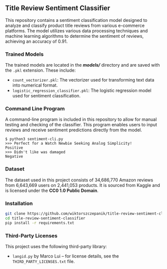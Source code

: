 ## Title Review Sentiment Classifier

This repository contains a sentiment classification model designed to analyze and classify product title reviews from various e-commerce platforms. The model utilizes various data processing techniques and machine learning algorithms to determine the sentiment of reviews, achieving an accuracy of 0.91.

### Trained Models

The trained models are located in the ***models/*** directory and are saved with the `.pkl` extension. These include:

- `count_vectorizer.pkl`: The vectorizer used for transforming text data into numerical format.
- `logistic_regression_classifier.pkl`: The logistic regression model used for sentiment classification.

### Command Line Program

A command-line program is included in this repository to allow for manual testing and checking of the classifier. This program enables users to input reviews and receive sentiment predictions directly from the model.

```plaintext
$ python3 sentiment-cli.py 
>>> Perfect for a Watch Newbie Seeking Analog Simplicity!
Positive
>>> Didn't like was damaged 
Negative
```

### Dataset

The dataset used in this project consists of 34,686,770 Amazon reviews from 6,643,669 users on 2,441,053 products. It is sourced from Kaggle and is licensed under the **CC0 1.0 Public Domain**.

### Installation

```bash
git clone https://github.com/wiktorszczepanik/title-review-sentiment-classifier.git
cd title-review-sentiment-classifier
pip install -r requirements.txt
```

### Third-Party Licenses

This project uses the following third-party library:

- `langid.py` by Marco Lui – for license details, see the `THIRD_PARTY_LICENSES.txt` file.
